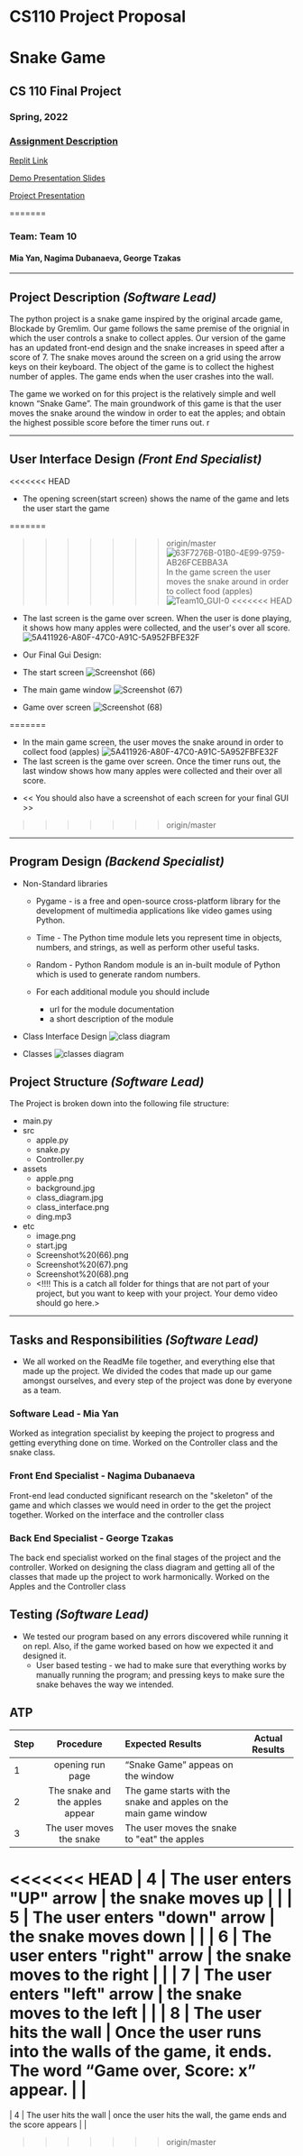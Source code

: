 
# CS110 Project Proposal
# Snake Game
## CS 110 Final Project
### Spring, 2022
### [Assignment Description](https://docs.google.com/document/d/1H4R6yLL7som1lglyXWZ04RvTp_RvRFCCBn6sqv-82ps/edit#)

[Replit Link](https://replit.com/join/ikvdjlwjwx-miayan)

[Demo Presentation Slides](https://docs.google.com/presentation/d/1hSJARIv3SzEI46V6bj2UHlwYIM3N_5MJ7r4KJDbfDiY/edit?usp=sharing
) 

[Project Presentation](https://drive.google.com/file/d/1WDqpaQxwekYXuxBDd5gJdE5GG7NhO9bS/view?usp=sharing)

=======

### Team: Team 10
#### Mia Yan, Nagima Dubanaeva, George Tzakas

***

## Project Description *(Software Lead)*


The python project is a snake game inspired by the original arcade game, Blockade by Gremlim. Our game follows the same premise of the orignial in which the user controls a snake to collect apples. Our version of the game has an updated front-end design and the snake increases in speed after a score of 7. The snake moves around the screen on a grid using the arrow keys on their keyboard. The object of the game is to collect the highest number of apples. The game ends when the user crashes into the wall.

The game we worked on for this project is the relatively simple and well known “Snake Game”. The main groundwork of this game is that the user moves the snake around the window in order to eat the apples; and obtain the highest possible score before the timer runs out.
r

***    

## User Interface Design *(Front End Specialist)*

<<<<<<< HEAD
 - The opening screen(start screen) shows the name of the game and lets the user start the game

=======
>>>>>>> origin/master
    ![63F7276B-01B0-4E99-9759-AB26FCEBBA3A](https://user-images.githubusercontent.com/98920760/162537262-eab3614e-5c6e-420f-84cb-e9670aa5183a.JPEG)
 In the game screen the user moves the snake around in order to collect food (apples)
![Team10_GUI-0](https://user-images.githubusercontent.com/98920760/162537340-fdc11bce-72fa-46a0-922d-b88f729a1859.png)
<<<<<<< HEAD
- The last screen is the game over screen. When the user is done playing, it shows how many apples were collected, and the user's over all score.
![5A411926-A80F-47C0-A91C-5A952FBFE32F](https://user-images.githubusercontent.com/98920760/162537424-2f64d017-6a28-40a9-ad28-f450da60c024.JPEG)
 

* Our Final Gui Design:
  
* The start screen
![Screenshot (66)](etc/Screenshot%20(66).png)

* The main game window
  ![Screenshot (67)](etc/Screenshot%20(67).png)
* Game over screen
  ![Screenshot (68)](etc/Screenshot%20(68).png)
  
=======
- In the main game screen, the user moves the snake around in order to collect food (apples)
![5A411926-A80F-47C0-A91C-5A952FBFE32F](https://user-images.githubusercontent.com/98920760/162537424-2f64d017-6a28-40a9-ad28-f450da60c024.JPEG)
- The last screen is the game over screen. Once the timer runs out, the last window shows how many apples were collected and their over all score. 

* << You should also have a screenshot of each screen for your final GUI >>

>>>>>>> origin/master
***        

## Program Design *(Backend Specialist)*

* Non-Standard libraries
    * Pygame - is a free and open-source cross-platform library for the development of multimedia applications like video games using Python.
    * Time - The Python time module lets you represent time in objects, numbers, and strings, as well as perform other useful tasks.
    * Random - Python Random module is an in-built module of Python which is used to generate random numbers.
      
    * For each additional module you should include
        * url for the module documentation
        * a short description of the module
* Class Interface Design 
      ![class diagram](assets/class_interface.png)

* Classes
 ![classes diagram](assets/class_interface.png)
## Project Structure *(Software Lead)*

The Project is broken down into the following file structure:

* main.py
* src
    * apple.py
    * snake.py
    * Controller.py
* assets
    * apple.png
    * background.jpg
    * class_diagram.jpg
    * class_interface.png
    * ding.mp3
* etc
    * image.png
    * start.jpg
    * Screenshot%20(66).png
    * Screenshot%20(67).png
    * Screenshot%20(68).png
    * <!!!! This is a catch all folder for things that are not part of your project, but you want to keep with your project. Your demo video should go here.>

***

## Tasks and Responsibilities *(Software Lead)*

   * We all worked on the ReadMe file together, and everything else that made up the project. We divided the codes that made up our game amongst ourselves, and every step of the project was done by everyone as a team. 

### Software Lead - Mia Yan

Worked as integration specialist by keeping the project to progress and getting everything done on time. Worked on the Controller class and the snake class.

### Front End Specialist - Nagima Dubanaeva

Front-end lead conducted significant research on the "skeleton" of the game and which classes we would need in order to the get the project together. Worked on the interface and the controller class 

### Back End Specialist - George Tzakas

The back end specialist worked on the final stages of the project and the controller. Worked on designing the class diagram and getting all of the classes that made up the project to work harmonically. Worked on the Apples and the Controller class

## Testing *(Software Lead)*

- We tested our program based on any errors discovered while running it on repl. Also, if the game worked based on how we expected it and designed  it. 
    * User based testing - we had to make sure that everything works by manually running the program; and pressing keys to make sure the snake behaves the way we intended. 

## ATP

| Step                  | Procedure     | Expected Results  | Actual Results |
| ----------------------|:-------------:|:-----------------| -------------- |
|  1  | opening run page  |   “Snake Game” appeas on the window   |          |
|  2  | The snake and the apples appear| The game starts with the snake and apples on the main game window |                 |
|  3  | The user moves the snake | The user moves the snake to "eat" the apples |                 |
<<<<<<< HEAD
|  4  | The user enters "UP" arrow  | the snake moves up 
 |                 |
 |  5  | The user enters "down" arrow  | the snake moves down 
 |                 |
 |  6  | The user enters "right" arrow  | the snake moves to the right 
 |                 |
 |  7  | The user enters "left" arrow  | the snake moves to the left 
 |                 |
|  8  | The user hits the wall   | Once the user runs into the walls of the game, it ends. The word “Game over, Score: x” appear.
 |                 |
=======
|  4  | The user hits the wall   | once the user hits the wall, the game ends and the score appears |                 |
>>>>>>> origin/master

